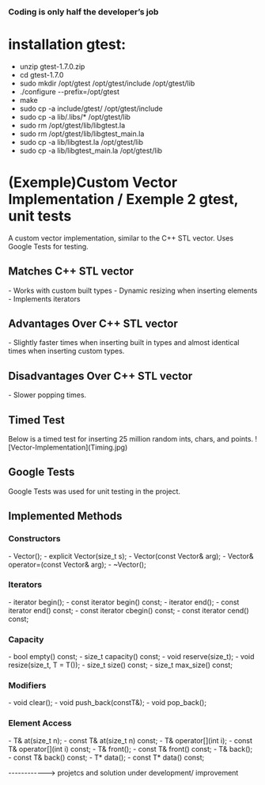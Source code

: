 ### Coding is only half the developer’s job

# installation gtest: 

- unzip gtest-1.7.0.zip
- cd gtest-1.7.0
- sudo mkdir /opt/gtest /opt/gtest/include /opt/gtest/lib
- ./configure --prefix=/opt/gtest
- make
- sudo cp -a include/gtest/ /opt/gtest/include
- sudo cp -a lib/.libs/* /opt/gtest/lib
- sudo rm /opt/gtest/lib/libgtest.la
- sudo rm /opt/gtest/lib/libgtest_main.la
- sudo cp -a lib/libgtest.la /opt/gtest/lib
- sudo cp -a lib/libgtest_main.la /opt/gtest/lib

# (Exemple)Custom Vector Implementation / Exemple 2 gtest, unit tests

A custom vector implementation, similar to the C++ STL vector. Uses Google Tests for testing.

<h2>Matches C++ STL vector</h2>
- Works with custom built types
- Dynamic resizing when inserting elements
- Implements iterators

<h2>Advantages Over C++ STL vector</h2>
- Slightly faster times when inserting built in types and almost identical times when inserting custom types.

<h2>Disadvantages Over C++ STL vector</h2>
- Slower popping times.

<h2>Timed Test</h2>
Below is a timed test for inserting 25 million random ints, chars, and points.
![Vector-Implementation](Timing.jpg)

<h2>Google Tests</h2>
Google Tests was used for unit testing in the project.

<h2>Implemented Methods</h2>
<h3>Constructors</h3>
- Vector();
- explicit Vector(size_t s);
- Vector(const Vector& arg);
- Vector<T>& operator=(const Vector<T>& arg);
- ~Vector();
<h3>Iterators</h3>
- iterator begin();
- const iterator begin() const;
- iterator end();
- const iterator end() const;
- const iterator cbegin() const;
- const iterator cend() const;
<h3>Capacity</h3>
- bool empty() const;
- size_t capacity() const;
- void reserve(size_t);
- void resize(size_t, T = T());
- size_t size() const;
- size_t max_size() const;
<h3>Modifiers</h3>
- void clear();
- void push_back(constT&);
- void pop_back();
<h3>Element Access</h3>
- T& at(size_t n);
- const T& at(size_t n) const;
- T& operator[](int i);
- const T& operator[](int i) const;
- T& front();
- const T& front() const;
- T& back();
- const T& back() const;
- T* data();
- const T* data() const;



------------> projetcs and solution under development/ improvement

